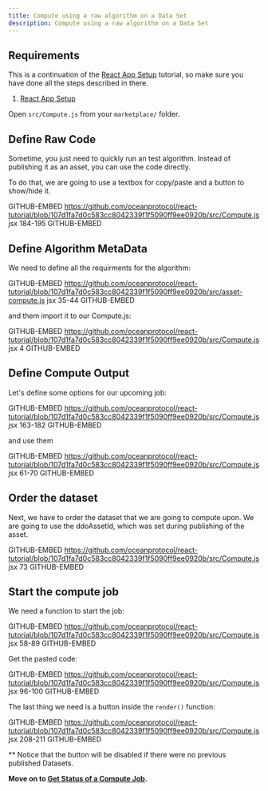 ```yaml
---
title: Compute using a raw algorithm on a Data Set
description: Compute using a raw algorithm on a Data Set
---
```


## Requirements

This is a continuation of the [React App Setup](/tutorials/react-setup/) tutorial, so make sure you have done all the steps described in there.

1. [React App Setup](/tutorials/react-setup/)

Open `src/Compute.js` from your `marketplace/` folder.

## Define Raw Code

Sometime, you just need to quickly run an test algorithm. Instead of publishing it as an asset, you can use the code directly.

To do that, we are going to use a textbox for copy/paste and a button to show/hide it.

GITHUB-EMBED https://github.com/oceanprotocol/react-tutorial/blob/107d1fa7d0c583cc8042339f1f5090ff9ee0920b/src/Compute.js jsx 184-195 GITHUB-EMBED

## Define Algorithm MetaData

We need to define all the requirments for the algorithm:

GITHUB-EMBED https://github.com/oceanprotocol/react-tutorial/blob/107d1fa7d0c583cc8042339f1f5090ff9ee0920b/src/asset-compute.js jsx 35-44 GITHUB-EMBED

and them import it to our Compute.js:

GITHUB-EMBED https://github.com/oceanprotocol/react-tutorial/blob/107d1fa7d0c583cc8042339f1f5090ff9ee0920b/src/Compute.js jsx 4 GITHUB-EMBED

## Define Compute Output

Let's define some options for our upcoming job:

GITHUB-EMBED https://github.com/oceanprotocol/react-tutorial/blob/107d1fa7d0c583cc8042339f1f5090ff9ee0920b/src/Compute.js jsx 163-182 GITHUB-EMBED

and use them

GITHUB-EMBED https://github.com/oceanprotocol/react-tutorial/blob/107d1fa7d0c583cc8042339f1f5090ff9ee0920b/src/Compute.js jsx 61-70 GITHUB-EMBED

## Order the dataset

Next, we have to order the dataset that we are going to compute upon. We are going to use the ddoAssetId, which was set during publishing of the asset.

GITHUB-EMBED https://github.com/oceanprotocol/react-tutorial/blob/107d1fa7d0c583cc8042339f1f5090ff9ee0920b/src/Compute.js jsx 73 GITHUB-EMBED

## Start the compute job

We need a function to start the job:

GITHUB-EMBED https://github.com/oceanprotocol/react-tutorial/blob/107d1fa7d0c583cc8042339f1f5090ff9ee0920b/src/Compute.js jsx 58-89 GITHUB-EMBED

Get the pasted code:

GITHUB-EMBED https://github.com/oceanprotocol/react-tutorial/blob/107d1fa7d0c583cc8042339f1f5090ff9ee0920b/src/Compute.js jsx 96-100 GITHUB-EMBED

The last thing we need is a button inside the `render()` function:

GITHUB-EMBED https://github.com/oceanprotocol/react-tutorial/blob/107d1fa7d0c583cc8042339f1f5090ff9ee0920b/src/Compute.js jsx 208-211 GITHUB-EMBED

\*\* Notice that the button will be disabled if there were no previous published Datasets.

**Move on to [Get Status of a Compute Job](react-compute-status).**
